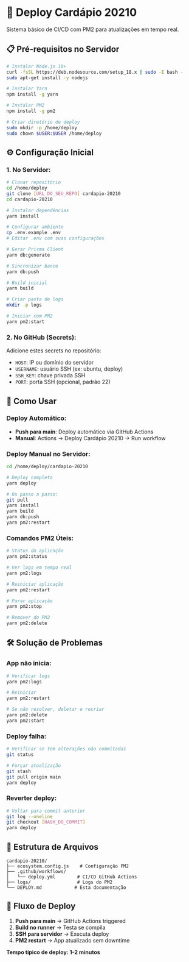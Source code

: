 # 🚀 Deploy Cardápio 20210

Sistema básico de CI/CD com PM2 para atualizações em tempo real.

## 📋 Pré-requisitos no Servidor

```bash
# Instalar Node.js 18+
curl -fsSL https://deb.nodesource.com/setup_18.x | sudo -E bash -
sudo apt-get install -y nodejs

# Instalar Yarn
npm install -g yarn

# Instalar PM2
npm install -g pm2

# Criar diretório de deploy
sudo mkdir -p /home/deploy
sudo chown $USER:$USER /home/deploy
```

## ⚙️ Configuração Inicial

### 1. No Servidor:
```bash
# Clonar repositório
cd /home/deploy
git clone [URL_DO_SEU_REPO] cardapio-20210
cd cardapio-20210

# Instalar dependências
yarn install

# Configurar ambiente
cp .env.example .env
# Editar .env com suas configurações

# Gerar Prisma Client
yarn db:generate

# Sincronizar banco
yarn db:push

# Build inicial
yarn build

# Criar pasta de logs
mkdir -p logs

# Iniciar com PM2
yarn pm2:start
```

### 2. No GitHub (Secrets):
Adicione estes secrets no repositório:
- `HOST`: IP ou domínio do servidor
- `USERNAME`: usuário SSH (ex: ubuntu, deploy)
- `SSH_KEY`: chave privada SSH
- `PORT`: porta SSH (opcional, padrão 22)

## 🔄 Como Usar

### Deploy Automático:
- **Push para main**: Deploy automático via GitHub Actions
- **Manual**: Actions → Deploy Cardápio 20210 → Run workflow

### Deploy Manual no Servidor:
```bash
cd /home/deploy/cardapio-20210

# Deploy completo
yarn deploy

# Ou passo a passo:
git pull
yarn install
yarn build
yarn db:push
yarn pm2:restart
```

### Comandos PM2 Úteis:
```bash
# Status da aplicação
yarn pm2:status

# Ver logs em tempo real
yarn pm2:logs

# Reiniciar aplicação
yarn pm2:restart

# Parar aplicação
yarn pm2:stop

# Remover do PM2
yarn pm2:delete
```

## 🛠️ Solução de Problemas

### App não inicia:
```bash
# Verificar logs
yarn pm2:logs

# Reiniciar
yarn pm2:restart

# Se não resolver, deletar e recriar
yarn pm2:delete
yarn pm2:start
```

### Deploy falha:
```bash
# Verificar se tem alterações não commitadas
git status

# Forçar atualização
git stash
git pull origin main
yarn deploy
```

### Reverter deploy:
```bash
# Voltar para commit anterior
git log --oneline
git checkout [HASH_DO_COMMIT]
yarn deploy
```

## 📁 Estrutura de Arquivos

```
cardapio-20210/
├── ecosystem.config.js    # Configuração PM2
├── .github/workflows/
│   └── deploy.yml        # CI/CD GitHub Actions
├── logs/                 # Logs do PM2
└── DEPLOY.md            # Esta documentação
```

## 🎯 Fluxo de Deploy

1. **Push para main** → GitHub Actions triggered
2. **Build no runner** → Testa se compila
3. **SSH para servidor** → Executa deploy
4. **PM2 restart** → App atualizado sem downtime

**Tempo típico de deploy: 1-2 minutos** 